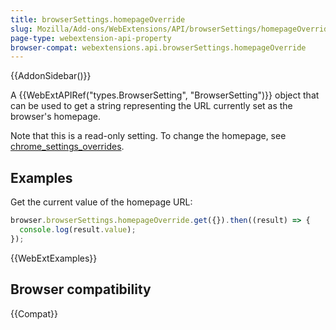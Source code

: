 ```yaml
---
title: browserSettings.homepageOverride
slug: Mozilla/Add-ons/WebExtensions/API/browserSettings/homepageOverride
page-type: webextension-api-property
browser-compat: webextensions.api.browserSettings.homepageOverride
---
```


{{AddonSidebar()}}

A {{WebExtAPIRef("types.BrowserSetting", "BrowserSetting")}} object that can be used to get a string representing the URL currently set as the browser's homepage.

Note that this is a read-only setting. To change the homepage, see [chrome_settings_overrides](/en-US/docs/Mozilla/Add-ons/WebExtensions/manifest.json/chrome_settings_overrides).

## Examples

Get the current value of the homepage URL:

```js
browser.browserSettings.homepageOverride.get({}).then((result) => {
  console.log(result.value);
});
```

{{WebExtExamples}}

## Browser compatibility

{{Compat}}
